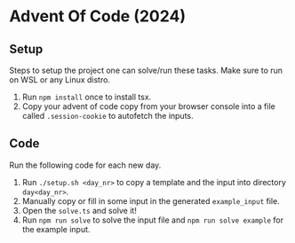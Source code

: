 # Advent Of Code (2024)

## Setup

Steps to setup the project one can solve/run these tasks. Make sure to run on WSL or any Linux distro.

1. Run `npm install` once to install tsx.
2. Copy your advent of code copy from your browser console into a file called `.session-cookie` to autofetch the inputs.

## Code

Run the following code for each new day.

1. Run `./setup.sh <day_nr>` to copy a template and the input into directory `day<day_nr>`.
2. Manually copy or fill in some input in the generated `example_input` file.
3. Open the `solve.ts` and solve it!
4. Run `npm run solve` to solve the input file and `npm run solve example` for the example input.
